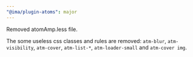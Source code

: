 ```yaml
---
"@ima/plugin-atoms": major
---
```


Removed atomAmp.less file.

The some useless css classes and rules are removed: `atm-blur`, `atm-visibility`, `atm-cover`, `atm-list-*`, `atm-loader-small` and `atm-cover img`.
